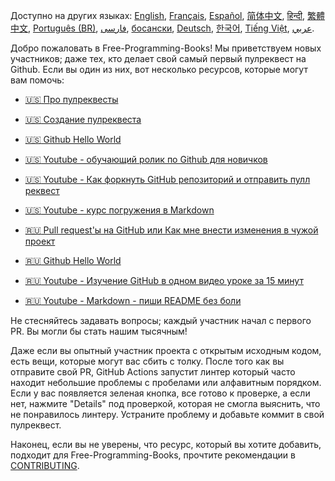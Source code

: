 Доступно на других языках: [English](HOWTO.md), [Français](HOWTO-fr.md), [Español](HOWTO-es.md), [简体中文](HOWTO-zh.md), [हिन्दी](HOWTO-hi.md), [繁體中文](HOWTO-zh_TW.md), [Português (BR)](HOWTO-pt_BR.md), [فارسی](HOWTO-fa_IR.md), [босански](HOWTO-bs.md), [Deutsch](HOWTO-de.md), [한국어](HOWTO-kr.md), [Tiếng Việt](HOWTO-vi.md), [عربي](HOWTO-ar.md).

Добро пожаловать в Free-Programming-Books! Мы приветствуем новых участников; даже тех, кто делает свой самый первый пулреквест на Github. Если вы один из них, вот несколько ресурсов, которые могут вам помочь:

* [:us: Про пулреквесты](https://docs.github.com/en/free-pro-team@latest/github/collaborating-with-pull-requests/proposing-changes-to-your-work-with-pull-requests/about-pull-requests)
* [:us: Создание пулреквеста](https://docs.github.com/en/free-pro-team@latest/github/collaborating-with-issues-and-pull-requests/creating-a-pull-request)
* [:us: Github Hello World](https://guides.github.com/activities/hello-world/)
* [:us: Youtube - обучающий ролик по Github для новичков](https://www.youtube.com/watch?v=0fKg7e37bQE)
* [:us: Youtube - Как форкнуть GitHub репозиторий и отправить пулл реквест](https://www.youtube.com/watch?v=G1I3HF4YWEw)
* [:us: Youtube - курс погружения в Markdown](https://www.youtube.com/watch?v=HUBNt18RFbo)

* [:ru: Pull request'ы на GitHub или Как мне внести изменения в чужой проект](https://habr.com/ru/post/125999/)
* [:ru: Github Hello World](http://bi0morph.github.io/hello-world/)
* [:ru: Youtube - Изучение GitHub в одном видео уроке за 15 минут](https://www.youtube.com/watch?v=JfpCicDUMKc)
* [:ru: Youtube - Markdown - пиши README без боли](https://www.youtube.com/watch?v=FFBTGdEMrQ4)
  
Не стесняйтесь задавать вопросы; каждый участник начал с первого PR. Вы могли бы стать нашим тысячным! 

Даже если вы опытный участник проекта с открытым исходным кодом, есть вещи, которые могут вас сбить с толку. После того как вы отправите свой PR, GitHub Actions запустит линтер который часто находит небольшие проблемы с пробелами или алфавитным порядком. Если у вас появляется зеленая кнопка, все готово к проверке, а если нет, нажмите "Details" под проверкой, которая не смогла выяснить, что не понравилось линтеру. Устраните проблему и добавьте коммит в свой пулреквест.

Наконец, если вы не уверены, что ресурс, который вы хотите добавить, подходит для Free-Programming-Books, прочтите рекомендации в [CONTRIBUTING](CONTRIBUTING-ru.md).
